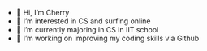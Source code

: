 - 👋 Hi, I’m Cherry
- 👀 I’m interested in CS and surfing online
- 🌱 I’m currently majoring in CS in IIT school
- 💞️ I’m working on improving my coding skills via Github

<!---
xichun1021/xichun1021 is a ✨ special ✨ repository because its `README.md` (this file) appears on your GitHub profile.
You can click the Preview link to take a look at your changes.
--->
